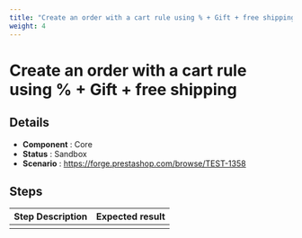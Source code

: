 ```yaml
---
title: "Create an order with a cart rule using % + Gift + free shipping"
weight: 4
---
```


# Create an order with a cart rule using % + Gift + free shipping
## Details
* **Component** : Core
* **Status** : Sandbox
* **Scenario** : https://forge.prestashop.com/browse/TEST-1358

## Steps
| Step Description | Expected result |
| ----- | ----- |
|  |  |